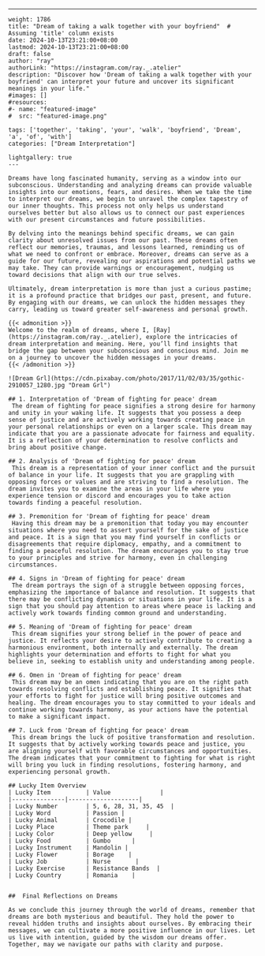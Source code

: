 ---
    weight: 1786
    title: "Dream of taking a walk together with your boyfriend"  # Assuming 'title' column exists
    date: 2024-10-13T23:21:00+08:00
    lastmod: 2024-10-13T23:21:00+08:00
    draft: false
    author: "ray"
    authorLink: "https://instagram.com/ray._.atelier"
    description: "Discover how 'Dream of taking a walk together with your boyfriend' can interpret your future and uncover its significant meanings in your life."
    #images: []
    #resources:
    #- name: "featured-image"
    #  src: "featured-image.png"
    
    tags: ['together', 'taking', 'your', 'walk', 'boyfriend', 'Dream', 'a', 'of', 'with']
    categories: ["Dream Interpretation"]
    
    lightgallery: true
    ---
    
    Dreams have long fascinated humanity, serving as a window into our subconscious. Understanding and analyzing dreams can provide valuable insights into our emotions, fears, and desires. When we take the time to interpret our dreams, we begin to unravel the complex tapestry of our inner thoughts. This process not only helps us understand ourselves better but also allows us to connect our past experiences with our present circumstances and future possibilities.
    
    By delving into the meanings behind specific dreams, we can gain clarity about unresolved issues from our past. These dreams often reflect our memories, traumas, and lessons learned, reminding us of what we need to confront or embrace. Moreover, dreams can serve as a guide for our future, revealing our aspirations and potential paths we may take. They can provide warnings or encouragement, nudging us toward decisions that align with our true selves.
    
    Ultimately, dream interpretation is more than just a curious pastime; it is a profound practice that bridges our past, present, and future. By engaging with our dreams, we can unlock the hidden messages they carry, leading us toward greater self-awareness and personal growth.
    
    {{< admonition >}}
    Welcome to the realm of dreams, where I, [Ray](https://instagram.com/ray._.atelier), explore the intricacies of dream interpretation and meaning. Here, you’ll find insights that bridge the gap between your subconscious and conscious mind. Join me on a journey to uncover the hidden messages in your dreams.
    {{< /admonition >}}
    
    ![Dream Grl](https://cdn.pixabay.com/photo/2017/11/02/03/35/gothic-2910057_1280.jpg "Dream Grl")
    
    ## 1. Interpretation of 'Dream of fighting for peace' dream
     The dream of fighting for peace signifies a strong desire for harmony and unity in your waking life. It suggests that you possess a deep sense of justice and are actively working towards creating peace in your personal relationships or even on a larger scale. This dream may indicate that you are a passionate advocate for fairness and equality. It is a reflection of your determination to resolve conflicts and bring about positive change.
    
    ## 2. Analysis of 'Dream of fighting for peace' dream
     This dream is a representation of your inner conflict and the pursuit of balance in your life. It suggests that you are grappling with opposing forces or values and are striving to find a resolution. The dream invites you to examine the areas in your life where you experience tension or discord and encourages you to take action towards finding a peaceful resolution.
    
    ## 3. Premonition for 'Dream of fighting for peace' dream
     Having this dream may be a premonition that today you may encounter situations where you need to assert yourself for the sake of justice and peace. It is a sign that you may find yourself in conflicts or disagreements that require diplomacy, empathy, and a commitment to finding a peaceful resolution. The dream encourages you to stay true to your principles and strive for harmony, even in challenging circumstances.
    
    ## 4. Signs in 'Dream of fighting for peace' dream
     The dream portrays the sign of a struggle between opposing forces, emphasizing the importance of balance and resolution. It suggests that there may be conflicting dynamics or situations in your life. It is a sign that you should pay attention to areas where peace is lacking and actively work towards finding common ground and understanding.
    
    ## 5. Meaning of 'Dream of fighting for peace' dream
     This dream signifies your strong belief in the power of peace and justice. It reflects your desire to actively contribute to creating a harmonious environment, both internally and externally. The dream highlights your determination and efforts to fight for what you believe in, seeking to establish unity and understanding among people.
    
    ## 6. Omen in 'Dream of fighting for peace' dream
     This dream may be an omen indicating that you are on the right path towards resolving conflicts and establishing peace. It signifies that your efforts to fight for justice will bring positive outcomes and healing. The dream encourages you to stay committed to your ideals and continue working towards harmony, as your actions have the potential to make a significant impact.
    
    ## 7. Luck from 'Dream of fighting for peace' dream
     This dream brings the luck of positive transformation and resolution. It suggests that by actively working towards peace and justice, you are aligning yourself with favorable circumstances and opportunities. The dream indicates that your commitment to fighting for what is right will bring you luck in finding resolutions, fostering harmony, and experiencing personal growth.
    
    ## Lucky Item Overview
    | Lucky Item          | Value              |
    |---------------|--------------------|
    | Lucky Number        | 5, 6, 28, 31, 35, 45  |
    | Lucky Word          | Passion |
    | Lucky Animal        | Crocodile |
    | Lucky Place         | Theme park     |
    | Lucky Color         | Deep yellow     |
    | Lucky Food          | Gumbo      |
    | Lucky Instrument    | Mandolin |
    | Lucky Flower        | Borage    |
    | Lucky Job           | Nurse       |
    | Lucky Exercise      | Resistance Bands  |
    | Lucky Country       | Romania    |
    
    
    ##  Final Reflections on Dreams
    
    As we conclude this journey through the world of dreams, remember that dreams are both mysterious and beautiful. They hold the power to reveal hidden truths and insights about ourselves. By embracing their messages, we can cultivate a more positive influence in our lives. Let us live with intention, guided by the wisdom our dreams offer. Together, may we navigate our paths with clarity and purpose.
    